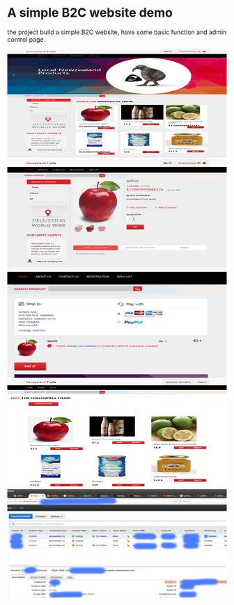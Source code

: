 # A simple B2C website demo

the project build a simple B2C website, have some basic function and admin control page. 

<img src="./images/1.png" height="250" width="700">

<img src="./images/2.png" height="250" width="700">

<img src="./images/3.png" height="250" width="700">

<img src="./images/4.png" height="250" width="700">

<img src="./images/5.png" height="250" width="700">